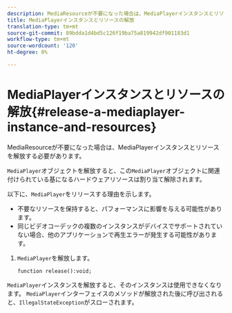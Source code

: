 ```yaml
---
description: MediaResourceが不要になった場合は、MediaPlayerインスタンスとリソースを解放する必要があります。
title: MediaPlayerインスタンスとリソースの解放
translation-type: tm+mt
source-git-commit: 89bdda1d4bd5c126f19ba75a819942df901183d1
workflow-type: tm+mt
source-wordcount: '120'
ht-degree: 0%

---
```



# MediaPlayerインスタンスとリソースの解放{#release-a-mediaplayer-instance-and-resources}

MediaResourceが不要になった場合は、MediaPlayerインスタンスとリソースを解放する必要があります。

`MediaPlayer`オブジェクトを解放すると、この`MediaPlayer`オブジェクトに関連付けられている基になるハードウェアリソースは割り当て解除されます。

以下に、`MediaPlayer`をリリースする理由を示します。

* 不要なリソースを保持すると、パフォーマンスに影響を与える可能性があります。
* 同じビデオコーデックの複数のインスタンスがデバイスでサポートされていない場合、他のアプリケーションで再生エラーが発生する可能性があります。

1. `MediaPlayer`を解放します。

   ```
   function release():void;
   ```

`MediaPlayer`インスタンスを解放すると、そのインスタンスは使用できなくなります。 `MediaPlayer`インターフェイスのメソッドが解放された後に呼び出されると、`IllegalStateException`がスローされます。